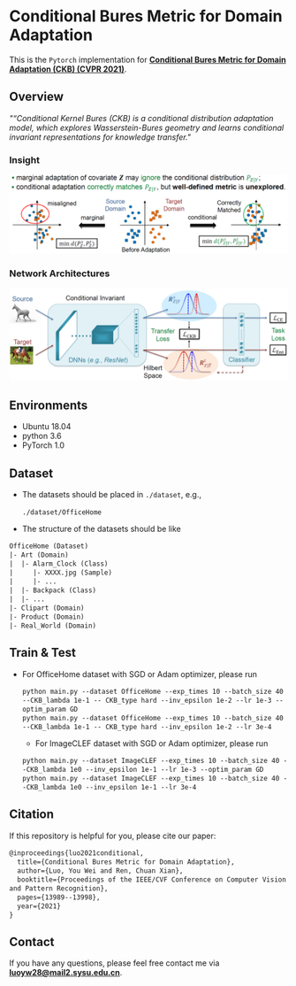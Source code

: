 # Conditional Bures Metric for Domain Adaptation

This is the `Pytorch` implementation for **[Conditional Bures Metric for Domain Adaptation (CKB) (CVPR 2021)](https://openaccess.thecvf.com/content/CVPR2021/html/Luo_Conditional_Bures_Metric_for_Domain_Adaptation_CVPR_2021_paper.html)**.

## Overview

*"“Conditional Kernel Bures (CKB) is a conditional distribution adaptation model, which explores Wasserstein-Bures geometry and learns conditional invariant representations for knowledge transfer."*

### Insight
![CKB_Insight](https://github.com/LavieLuo/Datasets/blob/master/CKB_Insight.PNG)

### Network Architectures
![NetworkArchitectures](https://github.com/LavieLuo/Datasets/blob/master/CKB_Network.PNG)

## Environments
- Ubuntu 18.04
- python 3.6
- PyTorch 1.0

## Dataset
- The datasets should be placed in `./dataset`, e.g.,

  `./dataset/OfficeHome`

- The structure of the datasets should be like
```
OfficeHome (Dataset)
|- Art (Domain)
|  |- Alarm_Clock (Class)
|     |- XXXX.jpg (Sample) 
|     |- ...
|  |- Backpack (Class)
|  |- ...
|- Clipart (Domain)
|- Product (Domain)
|- Real_World (Domain)
```

## Train & Test
- For OfficeHome dataset with SGD or Adam optimizer, please run

  ``` 
  python main.py --dataset OfficeHome --exp_times 10 --batch_size 40 --CKB_lambda 1e-1 -- CKB_type hard --inv_epsilon 1e-2 --lr 1e-3 --optim_param GD
  python main.py --dataset OfficeHome --exp_times 10 --batch_size 40 --CKB_lambda 1e-1 -- CKB_type hard --inv_epsilon 1e-2 --lr 3e-4
  ```
  
  - For ImageCLEF dataset with SGD or Adam optimizer, please run

  ``` 
  python main.py --dataset ImageCLEF --exp_times 10 --batch_size 40 --CKB_lambda 1e0 --inv_epsilon 1e-1 --lr 1e-3 --optim_param GD
  python main.py --dataset ImageCLEF --exp_times 10 --batch_size 40 --CKB_lambda 1e0 --inv_epsilon 1e-1 --lr 3e-4
  ```

## Citation
If this repository is helpful for you, please cite our paper:
```
@inproceedings{luo2021conditional,
  title={Conditional Bures Metric for Domain Adaptation},
  author={Luo, You Wei and Ren, Chuan Xian},
  booktitle={Proceedings of the IEEE/CVF Conference on Computer Vision and Pattern Recognition},
  pages={13989--13998},
  year={2021}
}
```

## Contact
If you have any questions, please feel free contact me via **luoyw28@mail2.sysu.edu.cn**.
